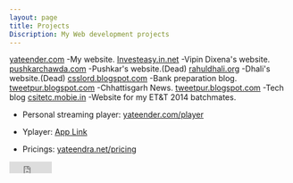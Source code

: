 ```yaml
---
layout: page
title: Projects
Discription: My Web development projects
---
```

[yateender.com](http://yateender.com)
-My website.
[Investeasy.in.net](http://investeasy.in.net)
-Vipin Dixena's website.
[pushkarchawda.com](http://pushkarchawda.com)
-Pushkar's website.(Dead)
[rahuldhali.org](http://rahuldhali.org)
-Dhali's website.(Dead)
[csslord.blogspot.com](https://csslord.blogspot.com) 
-Bank preparation blog.
[tweetpur.blogspot.com](https://hamarkhabar.blogspot.com)
-Chhattisgarh News.
[tweetpur.blogspot.com](https://tweetpur.blogspot.com)
-Tech blog
[csitetc.mobie.in](https://csitetc.mobie.in)
-Website for my ET&T 2014 batchmates.


- Personal streaming player: [yateender.com/player](http://yateender.com/player)
- Yplayer: [App Link](https://github.com/yateendra/yateendra.github.io/releases/download/%233/Yplayer_1.0.apk)

- Pricings: [yateendra.net/pricing](http://yateendra.net/pricing.html)




<iframe src="https://www.facebook.com/plugins/like.php?href=https%3A%2F%2Ffacebook.com%2Fya3dra&width=76&layout=button_count&action=like&size=small&show_faces=true&share=false&height=21&appId=239992719524816" width="76" height="21" style="border:none;overflow:hidden" scrolling="no" frameborder="0" allowTransparency="true"></iframe>
